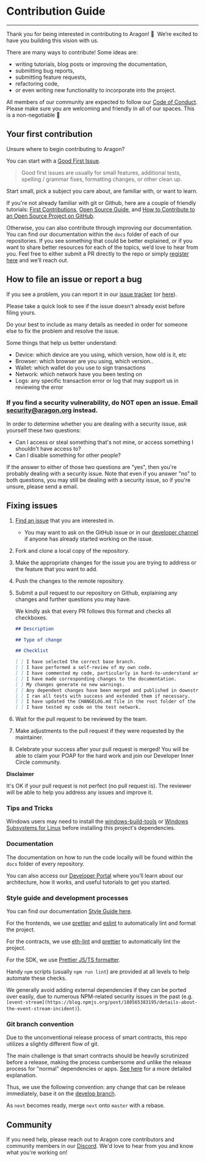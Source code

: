 # Contribution Guide

---

Thank you for being interested in contributing to Aragon! 🎉  We’re excited to have you building this vision with us.

There are many ways to contribute! Some ideas are:

- writing tutorials, blog posts or improving the documentation,
- submitting bug reports,
- submitting feature requests,
- refactoring code,
- or even writing new functionality to incorporate into the project.

All members of our community are expected to follow our [Code of Conduct](https://discord.com/channels/672466989217873929/953988031713534022/1037740253080997918). Please make sure you are welcoming and friendly in all of our spaces. This is a non-negotiable 💙

## Your first contribution

Unsure where to begin contributing to Aragon?

You can start with a [Good First Issue](https://github.com/aragon/osx/issues?q=is%3Aissue+is%3Aopen+label%3A%22good+first+issue%22).

> Good first issues are usually for small features, additional tests, spelling / grammar fixes, formatting changes, or other clean up.

Start small, pick a subject you care about, are familiar with, or want to learn.

If you're not already familiar with git or Github, here are a couple of friendly tutorials: [First Contributions](https://github.com/firstcontributions/first-contributions), [Open Source Guide](https://opensource.guide/), and [How to Contribute to an Open Source Project on GitHub](https://egghead.io/series/how-to-contribute-to-an-open-source-project-on-github).

Otherwise, you can also contribute through improving our documentation. You can find our documentation within the `docs` folder of each of our repositories. If you see something that could be better explained, or if you want to share better resources for each of the topics, we’d love to hear from you. Feel free to either submit a PR directly to the repo or simply [register here](https://aragonteam.typeform.com/to/QJyKtESU) and we’ll reach out.

## How to file an issue or report a bug

If you see a problem, you can report it in our [issue tracker](https://github.com/aragon/osx/issues) (or [here](https://aragonteam.typeform.com/to/QJyKtESU)).

Please take a quick look to see if the issue doesn't already exist before filing yours.

Do your best to include as many details as needed in order for someone else to fix the problem and resolve the issue.

Some things that help us better understand:

- Device: which device are you using, which version, how old is it, etc
- Browser: which browser are you using, which version..
- Wallet: which wallet do you use to sign transactions
- Network: which network have you been testing on
- Logs: any specific transaction error or log that may support us in reviewing the error

### If you find a security vulnerability, do NOT open an issue. Email [security@aragon.org](mailto:security@aragon.org) instead.

In order to determine whether you are dealing with a security issue, ask yourself these two questions:

- Can I access or steal something that's not mine, or access something I shouldn't have access to?
- Can I disable something for other people?

If the answer to either of those two questions are "yes", then you're probably dealing with a security issue. Note that even if you answer "no" to both questions, you may still be dealing with a security issue, so if you're unsure, please send a email.

## Fixing issues

1. [Find an issue](https://github.com/aragon/osx/issues) that you are interested in.
   - You may want to ask on the GitHub issue or in our [developer channel](https://discord.com/channels/672466989217873929/1036683514525003796) if anyone has already started working on the issue.
2. Fork and clone a local copy of the repository.
3. Make the appropriate changes for the issue you are trying to address or the feature that you want to add.
4. Push the changes to the remote repository.
5. Submit a pull request to our repository on Github, explaining any changes and further questions you may have.

   We kindly ask that every PR follows this format and checks all checkboxes.

   ```markdown
   ## Description

   ## Type of change

   ## Checklist

   [ ] I have selected the correct base branch.
   [ ] I have performed a self-review of my own code.
   [ ] I have commented my code, particularly in hard-to-understand areas.
   [ ] I have made corresponding changes to the documentation.
   [ ] My changes generate no new warnings.
   [ ] Any dependent changes have been merged and published in downstream modules.
   [ ] I ran all tests with success and extended them if necessary.
   [ ] I have updated the CHANGELOG.md file in the root folder of the package after the [UPCOMING] title and before the latest version.
   [ ] I have tested my code on the test network.
   ```

6. Wait for the pull request to be reviewed by the team.
7. Make adjustments to the pull request if they were requested by the maintainer.
8. Celebrate your success after your pull request is merged! You will be able to claim your POAP for the hard work and join our Developer Inner Circle community.

**Disclaimer**

It's OK if your pull request is not perfect (no pull request is). The reviewer will be able to help you address any issues and improve it.

### Tips and Tricks

Windows users may need to install the [windows-build-tools](https://www.npmjs.com/package/windows-build-tools) or [Windows Subsystems for Linux](https://en.wikipedia.org/wiki/Windows_Subsystem_for_Linux) before installing this project's dependencies.

### Documentation

The documentation on how to run the code locally will be found within the `docs` folder of every repository.

You can also access our [Developer Portal](https://devs.aragon.org) where you’ll learn about our architecture, how it works, and useful tutorials to get you started.

### Style guide and development processes

You can find our documentation [Style Guide here](https://www.notion.so/Documentation-Style-Guide-07c88cec18114b0aac88e8f0ba289976).

For the frontends, we use [prettier](https://prettier.io/) and [eslint](https://eslint.org/) to automatically lint and format the project.

For the contracts, we use [eth-lint](https://github.com/duaraghav8/Ethlint) and [prettier](https://prettier.io/) to automatically lint the project.

For the SDK, we use [Prettier JS/TS formatter](https://prettier.io/docs/en/editors.html).

Handy `npm` scripts (usually `npm run lint`) are provided at all levels to help automate these checks.

We generally avoid adding external dependencies if they can be ported over easily, due to numerous NPM-related security issues in the past (e.g. `[event-stream](https://blog.npmjs.org/post/180565383195/details-about-the-event-stream-incident)`).

### Git branch convention

Due to the unconventional release process of smart contracts, this repo utilizes a slightly different flow of git.

The main challenge is that smart contracts should be heavily scrutinized before a release, making the process cumbersome and unlike the release process for "normal" dependencies or apps. [See here](https://forum.aragon.org/t/git-branch-convention-for-aragon-repos/298/3) for a more detailed explanation.

Thus, we use the following convention: any change that can be release immediately, base it on the [develop branch](https://github.com/aragon/osx/develop).

As `next` becomes ready, merge `next` onto `master` with a rebase.

## Community

If you need help, please reach out to Aragon core contributors and community members in our [Discord](https://discord.com/channels/672466989217873929/1036683514525003796). We'd love to hear from you and know what you're working on!
